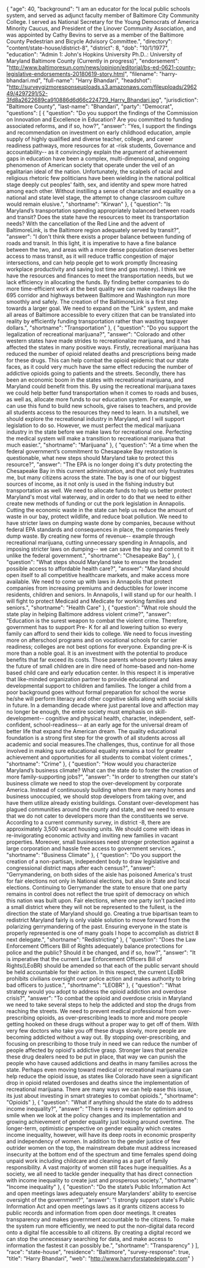 {
  "age": 40,
  "background": "I am an educator for the local public schools system, and served as adjunct faculty member of Baltimore City Community College.  I served as National Secretary for the Young Democrats of America Minority Caucus, and President of the Linover Community Association, and was appointed by Cathy Bevins to serve as a member of the Baltimore County Pedestrian and Bicycle Advisory Committee.",
  "directory": "content/state-house/district-8",
  "district": 8,
  "dob": "10/1/1977",
  "education": "Admin 1: John's Hopkins University  Ph.D..: University of Maryland Baltimore County (Currently in progress)",
  "endorsement": "http://www.baltimoresun.com/news/opinion/editorial/bs-ed-0621-county-legislative-endorsements-20180619-story.html",
  "filename": "harry-bhandari.md",
  "full-name": "Harry Bhandari",
  "headshot": "http://surveygizmoresponseuploads.s3.amazonaws.com/fileuploads/296249/4297291/52-3fd8a2622689ca910886d6d66c224729_Harry_Bhandari.jpg",
  "jurisdiction": "Baltimore County",
  "last-name": "Bhandari",
  "party": "Democrat",
  "questions": [
    {
      "question": "Do you support the findings of the Commission on Innovation and Excellence in Education? Are you committed to funding associated reforms, and if so, how?",
      "answer": "Yes, I support the findings  and recommendation on  investment on early childhood education, ample supply of highly qualified and diverse teacher, college, and career readiness pathways, more resources for at -risk students, Governance and accountability--  as it convincingly explain the argument of  achievement gaps in education have been a complex, multi-dimensional, and ongoing phenomenon of American society that operate under the veil of an egalitarian ideal of the nation.  Unfortunately, the scalpels of racial and religious rhetoric few politicians  have been wielding in the national political stage deeply cut peoples' faith, sex, and identity and spew more hatred among each other. Without instilling a sense of character and equality on a national and state level stage, the attempt to change classroom culture would remain elusive.",
      "shortname": "Kirwan"
    },
    {
      "question": "Is Maryland’s transportation spending appropriately balanced between roads and transit? Does the state have the resources to meet its transportation needs? With the cancellation of the Red Line and the advent of BaltimoreLink, is the Baltimore region adequately served by transit?",
      "answer": "I don't think there exists a proper balance between funding of roads and  transit.  In this light, it is imperative to have a fine balance between the two, and areas with a more dense population deserves better access to mass transit, as it will reduce traffic congestion of major intersections, and can help people get to work promptly (Increasing workplace productivity and saving lost time and gas money). I think we have the resources and finances to meet the transportation needs, but we  lack efficiency in allocating the funds. By finding better companies to do more time-efficient work at the best quality we can make roadways like the 695 corridor and highways between Baltimore and Washington run more smoothly and safely. The creation of the BaltimoreLink is a first step towards a larger goal. We need to expand on the \"Link\" system, and make all areas of Baltimore accessible to every citizen that can be translated into reality by efficiently funding transportation  rather than wasting taxpayer dollars.",
      "shortname": "Transportation"
    },
    {
      "question": "Do you support the legalization of recreational marijuana?",
      "answer": "Colorado and other western states have made strides to recreationalize marijuana, and it has affected the states in many positive ways. Firstly, recreational marijuana has reduced the number of opioid related deaths and prescriptions being made for these drugs. This can help combat the opioid epidemic that our state faces, as it could very much have the same effect reducing the number of addictive opioids going to patients and the streets. Secondly, there has been an economic boom in the states with recreational marijuana, and Maryland could benefit from this. By using the recreational marijuana taxes we could help better fund transportation when it comes to roads and buses, as well as, allocate more funds to our education system.  For example, we can use this fund to build new schools, give raises to teachers, and provide all students access to the resources they need to learn. In a nutshell, we should explore the recreational industry in Maryland, and I will support legislation to do so. However, we must perfect the medical marijuana industry in the state before we make laws for recreational one. Perfecting the medical system will make a transition to recreational marijuana that much easier.",
      "shortname": "Marijuana"
    },
    {
      "question": "At a time when the federal government’s commitment to Chesapeake Bay restoration is questionable, what new steps should Maryland take to protect this resource?",
      "answer": "The EPA is no longer doing it's duty protecting the Chesapeake Bay in this current administration, and that not only frustrates me, but many citizens across the state. The bay is one of our biggest sources of income, as it not only is used in the fishing industry but transportation as well. We need to allocate funds to help us better protect Maryland's most vital waterway, and in order to do that we need to either create new methods of funding or cut the pork legislation in Annapolis. Cutting the economic waste in the state can help us reduce the amount of waste in our bay, protect wildlife, and reduce boat pollution. We need to have stricter laws on dumping waste done by companies, because without federal EPA standards and consequences in place, the companies freely  dump waste. By creating new forms of revenue-- example through recreational marijuana, cutting unnecessary spending in Annapolis, and imposing stricter laws on dumping-- we can save the bay and commit to it unlike the federal government.",
      "shortname": "Chesapeake Bay"
    },
    {
      "question": "What steps should Maryland take to ensure the broadest possible access to affordable health care?",
      "answer": "Maryland should open itself to all competitive  healthcare markets, and make access more available. We need to come up with laws in Annapolis that protect companies from increasing premiums and deductibles for lower income residents, children and seniors. In Annapolis, I will stand up for our health. I will fight to protect Medicaid and Medicate for working families and seniors.",
      "shortname": "Health Care"
    },
    {
      "question": "What role should the state play in helping Baltimore address violent crime?",
      "answer": "Education is the surest weapon to combat the violent crime. Therefore, government  has to support  Pre- K for all and lowering tuition so every family can afford to send their kids to college.  We need to focus  investing more on afterschool  programs and  on  vocational schools for carrier readiness;  colleges are not best options for everyone.  Expanding pre-K is more than a noble goal. It is an investment with the potential to produce benefits that far exceed its costs.  Those parents whose poverty takes away the future of small children are in dire need of home-based and non-home based child care and early education center. In this respect it is imperative that like-minded organization partner to provide educational and developmental support to children and families. The longer a child from a poor background goes without formal preparation for school the worse he/she will perform literacy and other cognitive skills along with social skills in future. In a demanding decade where just parental love and affection may no longer be enough, the entire society must emphasis on skill-development-- cognitive and physical health, character, independent, self-confident, school-readiness-- at an early age for the universal dream of better life that  expand the American dream.  The  quality educational foundation is a strong first step for the growth of all students across all academic and social measures.The challenges, thus, continue for all those involved in making sure educational equality remains a tool for greater achievement and opportunities for all students to combat violent crimes.",
      "shortname": "Crime"
    },
    {
      "question": "How would you characterize Maryland’s business climate? What can the state do to foster the creation of more family-supporting jobs?",
      "answer": "In order to strengthen our state's business climate we need to stop the over-development by corporate America. Instead of continuously building when there are many homes and business unoccupied, we should stop developers from taking over, and have them utilize already existing buildings. Constant over-development has plagued communities around the county and state, and we need to ensure that we do not cater to developers more than the constituents we serve. According to a current community survey, in district -8,  there are approximately 3,500 vacant housing units. We should come with ideas in re-invigorating economic activity and inviting new families in vacant properties. Moreover, small businesses need stronger protection against a large corporation and hassle free access to government services.",
      "shortname": "Business Climate"
    },
    {
      "question": "Do you support the creation of a non-partisan, independent body to draw legislative and congressional district maps after each census?",
      "answer": "Gerrymandering, on both sides of the aisle has poisoned America's trust for fair elections not only in National elections, but also in State and local  elections. Continuing to Gerrymander the state to ensure that one party remains in control does not reflect the true spirit of democracy on which this nation was built upon. Fair elections, where one party isn't packed into a small district where they will not be represented to the fullest, is the direction the state of Maryland should go. Creating a true bipartisan team to redistrict Maryland fairly is only viable solution to move forward  from the polarizing gerrymandering of the past. Ensuring everyone in the state is properly represented is one of many goals I hope to accomplish as district 8 next delegate.",
      "shortname": "Redistricting"
    },
    {
      "question": "Does the Law Enforcement Officers Bill of Rights adequately balance protections for police and the public? Should it be changed, and if so, how?",
      "answer": "It is imperative that the current Law Enforcement Officers Bill of Rights(LEoBR) should be amended so that each of the public servant should be held accountable for their action.  In this respect, the current LEoBR  prohibits civilians oversight over police action and makes authority to bring bad officers to justice.",
      "shortname": "LEOBR"
    },
    {
      "question": "What strategy would you adopt to address the opioid addiction and overdose crisis?",
      "answer": "To combat the opioid and overdose crisis in Maryland we need to take several steps to help the addicted and stop the drugs from reaching the streets. We need to prevent medical professional from over-prescribing opioids, as over-prescribing leads to more and more people getting hooked on these drugs without a proper way to get off of them. With very few doctors who take you off these drugs slowly, more people are becoming addicted without a way out. By stopping over-prescribing, and focusing on prescribing to those truly in need we can reduce the number of people affected by opioid's addictive grasp. Stronger laws that penalize these drug dealers need to be put in place, that way we can punish the people who have caused addictions and deaths in many families across the state. Perhaps even moving toward medical or recreational marijuana can help reduce the opioid issue, as states like Colorado have seen a significant drop in opioid related overdoses and deaths since the implementation of recreational marijuana. There are many ways we can help ease this issue, its just about investing in smart strategies to combat opioids.",
      "shortname": "Opioids"
    },
    {
      "question": "What if anything should the state do to address income inequality?",
      "answer": "There  is every reason for optimism and to smile when we look at the policy changes and its implementation and growing achievement of gender equality just looking around overtime. The longer-term, optimistic perspective on gender equality which creates income inequality, however, will have its deep roots in economic prosperity and independency of women. In addition to the gender justice of few outrider women on the top, the mainstream debate must address increased insecurity at the bottom end of the spectrum and time females spend doing unpaid work including childcare and cleaning as a part of family responsibility. A vast majority of women  still faces huge inequalities. As a society, we all need to tackle gender inequality that has direct connection with income inequality to create just and prosperous society.",
      "shortname": "Income inequality"
    },
    {
      "question": "Do the state’s Public Information Act and open meetings laws adequately ensure Marylanders’ ability to exercise oversight of the government?",
      "answer": "I strongly support state's Public Information Act and open meetings laws as it grants citizens access to public records and information from open door meetings. It creates  transparency and makes government accountable to the citizens.  To make the system run more efficiently, we need to put the non-digital data record onto a digital file accessible to all citizens. By creating a digital record we can stop the unnecessary searching for data, and make access to information the fastest it can possibly be.",
      "shortname": "Transparency"
    }
  ],
  "race": "state-house",
  "residence": "Baltimore",
  "survey-response": true,
  "title": "Harry Bhandari",
  "web": "http://www.harryforstatedelegate.com"
}
